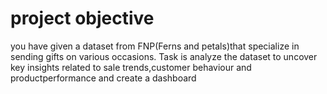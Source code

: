 
# project objective
you have given a dataset from FNP(Ferns and petals)that specialize in sending gifts on various occasions. Task is analyze the dataset to uncover key insights related to sale trends,customer behaviour and productperformance and create a dashboard

